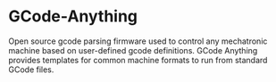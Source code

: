 # GCode-Anything
Open source gcode parsing firmware used to control any mechatronic machine based on user-defined gcode definitions. GCode Anything provides templates for common machine formats to run from standard GCode files.
